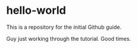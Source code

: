 hello-world
===========

This is a repository for the initial Github guide.

Guy just working through the tutorial. Good times. 

